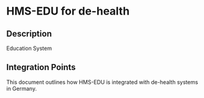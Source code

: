 # HMS-EDU for de-health

## Description

Education System

## Integration Points

This document outlines how HMS-EDU is integrated with de-health systems in Germany.
